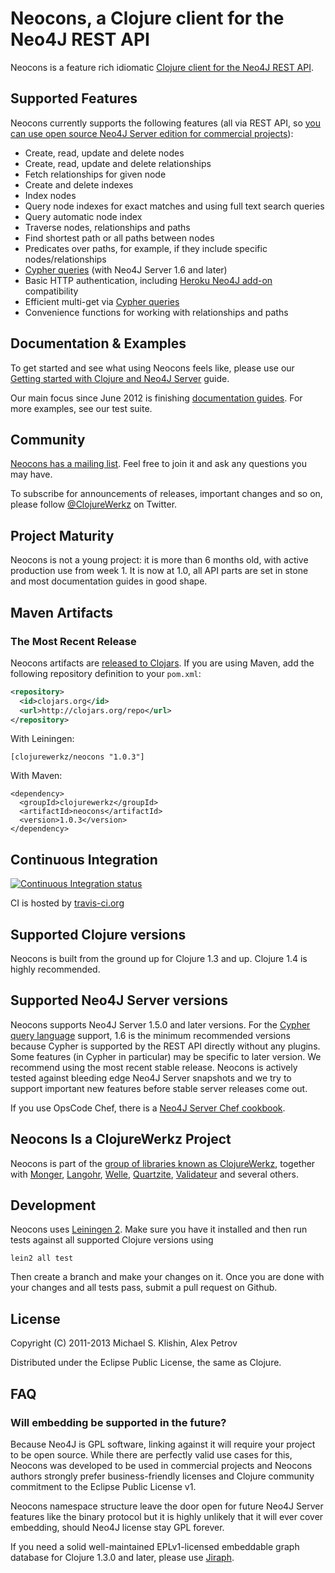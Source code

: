 # Neocons, a Clojure client for the Neo4J REST API

Neocons is a feature rich idiomatic [Clojure client for the Neo4J REST API](http://clojureneo4j.info).


## Supported Features

Neocons currently supports the following features (all via REST API, so [you can use open source Neo4J Server edition for commercial projects](http://neo4j.org/licensing-guide/)):

 * Create, read, update and delete nodes
 * Create, read, update and delete relationships
 * Fetch relationships for given node
 * Create and delete indexes
 * Index nodes
 * Query node indexes for exact matches and using full text search queries
 * Query automatic node index
 * Traverse nodes, relationships and paths
 * Find shortest path or all paths between nodes
 * Predicates over paths, for example, if they include specific nodes/relationships
 * [Cypher queries](http://docs.neo4j.org/chunked/1.7/cypher-query-lang.html) (with Neo4J Server 1.6 and later)
 * Basic HTTP authentication, including [Heroku Neo4J add-on](https://devcenter.heroku.com/articles/neo4j) compatibility
 * Efficient multi-get via [Cypher queries](http://docs.neo4j.org/chunked/1.7/cypher-query-lang.html)
 * Convenience functions for working with relationships and paths


## Documentation & Examples

To get started and see what using Neocons feels like, please use our [Getting started with Clojure and Neo4J Server](http://clojureneo4j.info/articles/getting_started.html) guide.

Our main focus since June 2012 is finishing [documentation guides](http://clojureneo4j.info). For more examples, see our test suite.


## Community

[Neocons has a mailing list](https://groups.google.com/group/clojure-neo4j). Feel free to join it and ask any questions you may have.

To subscribe for announcements of releases, important changes and so on, please follow [@ClojureWerkz](https://twitter.com/#!/clojurewerkz) on Twitter.


## Project Maturity

Neocons is not a young project: it is more than 6 months old, with active production use from week 1. It is now at 1.0,
all API parts are set in stone and most documentation guides in good shape.



## Maven Artifacts

### The Most Recent Release

Neocons artifacts are [released to Clojars](https://clojars.org/clojurewerkz/neocons). If you are using Maven, add the following repository
definition to your `pom.xml`:

``` xml
<repository>
  <id>clojars.org</id>
  <url>http://clojars.org/repo</url>
</repository>
```

With Leiningen:

    [clojurewerkz/neocons "1.0.3"]

With Maven:

    <dependency>
      <groupId>clojurewerkz</groupId>
      <artifactId>neocons</artifactId>
      <version>1.0.3</version>
    </dependency>


## Continuous Integration

[![Continuous Integration status](https://secure.travis-ci.org/michaelklishin/neocons.png)](http://travis-ci.org/michaelklishin/neocons)


CI is hosted by [travis-ci.org](http://travis-ci.org)


## Supported Clojure versions

Neocons is built from the ground up for Clojure 1.3 and up. Clojure 1.4 is highly recommended.


## Supported Neo4J Server versions

Neocons supports Neo4J Server 1.5.0 and later versions. For the [Cypher query language](http://docs.neo4j.org/chunked/1.7/cypher-query-lang.html) support, 1.6 is the minimum recommended
versions because Cypher is supported by the REST API directly without any plugins. Some features (in Cypher in particular)
may be specific to later version. We recommend using the most recent stable release. Neocons is actively tested against bleeding
edge Neo4J Server snapshots and we try to support important new features before stable server releases come out.

If you use OpsCode Chef, there is a [Neo4J Server Chef cookbook](https://github.com/michaelklishin/neo4j-server-chef-cookbook).


## Neocons Is a ClojureWerkz Project

Neocons is part of the [group of libraries known as ClojureWerkz](http://clojurewerkz.org), together with
[Monger](https://github.com/michaelklishin/monger), [Langohr](https://github.com/michaelklishin/langohr), [Welle](https://github.com/michaelklishin/welle), [Quartzite](https://github.com/michaelklishin/quartzite), [Validateur](https://github.com/michaelklishin/validateur) and several others.


## Development

Neocons uses [Leiningen 2](https://github.com/technomancy/leiningen/blob/master/doc/TUTORIAL.md). Make sure you have it installed and then run tests against
all supported Clojure versions using

    lein2 all test

Then create a branch and make your changes on it. Once you are done with your changes and all tests pass, submit
a pull request on Github.


## License

Copyright (C) 2011-2013 Michael S. Klishin, Alex Petrov

Distributed under the Eclipse Public License, the same as Clojure.


## FAQ

### Will embedding be supported in the future?

Because Neo4J is GPL software, linking against it will require your project to be open source. While there are
perfectly valid use cases for this, Neocons was developed to be used in commercial projects and Neocons
authors strongly prefer business-friendly licenses and Clojure community commitment to the Eclipse Public License v1.

Neocons namespace structure leave the door open for future Neo4J Server features like the binary protocol but it
is highly unlikely that it will ever cover embedding, should Neo4J license stay GPL forever.

If you need a solid well-maintained EPLv1-licensed embeddable graph database for Clojure 1.3.0 and later, please
use [Jiraph](https://github.com/flatland/jiraph).

